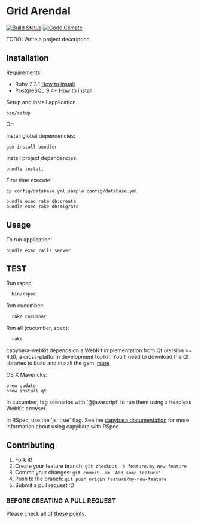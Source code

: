 # Grid Arendal

[![Build Status](https://travis-ci.org/Vizzuality/grid-arendal.svg?branch=develop)](https://travis-ci.org/Vizzuality/grid-arendal) [![Code Climate](https://codeclimate.com/github/Vizzuality/grid-arendal/badges/gpa.svg)](https://codeclimate.com/github/Vizzuality/grid-arendal)

TODO: Write a project description

## Installation

Requirements:

* Ruby 2.3.1 [How to install](https://gorails.com/setup/osx/10.10-yosemite)
* PostgreSQL 9.4+ [How to install](http://exponential.io/blog/2015/02/21/install-postgresql-on-mac-os-x-via-brew/)

Setup and install application

    bin/setup

Or:

Install global dependencies:

    gem install bundler

Install project dependencies:

    bundle install

First time execute:

    cp config/database.yml.sample config/database.yml

    bundle exec rake db:create
    bundle exec rake db:migrate

## Usage

To run application:

    bundle exec rails server

## TEST

  Run rspec:

```ruby
  bin/rspec
```
  Run cucumber:

```ruby
  rake cucumber
```
  Run all (cucumber, spec):

```ruby
  rake
```

capybara-webkit depends on a WebKit implementation from Qt (version >= 4.8), a cross-platform development toolkit. You'll need to download the Qt libraries to build and install the gem. [more](https://github.com/thoughtbot/capybara-webkit/wiki/Installing-Qt-and-compiling-capybara-webkit)

OS X Mavericks:

    brew update
    brew install qt

In cucumber, tag scenarios with '@javascript' to run them using a headless WebKit browser.

In RSpec, use the 'js: true' flag. See the [capybara documentation](http://rubydoc.info/gems/capybara#Using_Capybara_with_RSpec) for more information about using capybara with RSpec.

## Contributing

1. Fork it!
2. Create your feature branch: `git checkout -b feature/my-new-feature`
3. Commit your changes: `git commit -am 'Add some feature'`
4. Push to the branch: `git push origin feature/my-new-feature`
5. Submit a pull request :D

### BEFORE CREATING A PULL REQUEST

  Please check all of [these points](https://github.com/Vizzuality/grid-arendal/blob/master/CONTRIBUTING.md).
